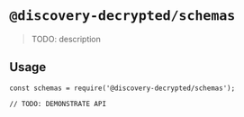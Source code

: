 # `@discovery-decrypted/schemas`

> TODO: description

## Usage

```
const schemas = require('@discovery-decrypted/schemas');

// TODO: DEMONSTRATE API
```
